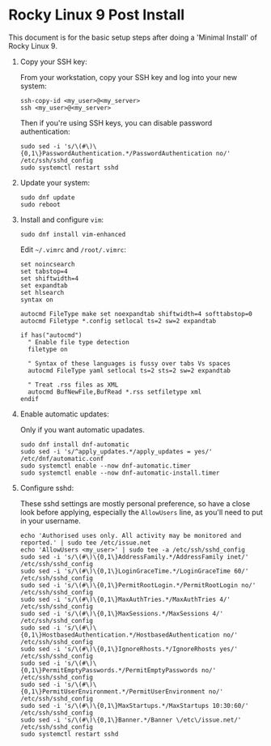 # Rocky Linux 9 Post Install

This document is for the basic setup steps after doing a 'Minimal Install' of Rocky Linux 9.

1. Copy your SSH key:

    From your workstation, copy your SSH key and log into your new system:
    
    ```shell script
    ssh-copy-id <my_user>@<my_server>
    ssh <my_user>@<my_server>
    ```
   
    Then if you're using SSH keys, you can disable password authentication:
    
    ```shell script
    sudo sed -i 's/\(#\)\{0,1\}PasswordAuthentication.*/PasswordAuthentication no/' /etc/ssh/sshd_config
    sudo systemctl restart sshd
    ```
   
1. Update your system:

    ```shell script
    sudo dnf update
    sudo reboot
    ```

1. Install and configure `vim`:

    ```shell script
    sudo dnf install vim-enhanced
    ```

    Edit `~/.vimrc` and `/root/.vimrc`:

    ```text
    set noincsearch
    set tabstop=4
    set shiftwidth=4
    set expandtab
    set hlsearch
    syntax on

    autocmd FileType make set noexpandtab shiftwidth=4 softtabstop=0
    autocmd Filetype *.config setlocal ts=2 sw=2 expandtab

    if has("autocmd")
      " Enable file type detection
      filetype on

      " Syntax of these languages is fussy over tabs Vs spaces
      autocmd FileType yaml setlocal ts=2 sts=2 sw=2 expandtab

      " Treat .rss files as XML
      autocmd BufNewFile,BufRead *.rss setfiletype xml
    endif
    ```
   
1. Enable automatic updates:

    Only if you want automatic upadates.

    ```shell script
    sudo dnf install dnf-automatic
    sudo sed -i 's/^apply_updates.*/apply_updates = yes/' /etc/dnf/automatic.conf
    sudo systemctl enable --now dnf-automatic.timer
    sudo systemctl enable --now dnf-automatic-install.timer
    ```
   
1. Configure sshd:

    These sshd settings are mostly personal preference, so have a close look before applying, especially
    the `AllowUsers` line, as you'll need to put in your username.
    
    ```shell script
    echo 'Authorised uses only. All activity may be monitored and reported.' | sudo tee /etc/issue.net
    echo 'AllowUsers <my_user>' | sudo tee -a /etc/ssh/sshd_config
    sudo sed -i 's/\(#\)\{0,1\}AddressFamily.*/AddressFamily inet/' /etc/ssh/sshd_config
    sudo sed -i 's/\(#\)\{0,1\}LoginGraceTime.*/LoginGraceTime 60/' /etc/ssh/sshd_config
    sudo sed -i 's/\(#\)\{0,1\}PermitRootLogin.*/PermitRootLogin no/' /etc/ssh/sshd_config
    sudo sed -i 's/\(#\)\{0,1\}MaxAuthTries.*/MaxAuthTries 4/' /etc/ssh/sshd_config
    sudo sed -i 's/\(#\)\{0,1\}MaxSessions.*/MaxSessions 4/' /etc/ssh/sshd_config
    sudo sed -i 's/\(#\)\{0,1\}HostbasedAuthentication.*/HostbasedAuthentication no/' /etc/ssh/sshd_config
    sudo sed -i 's/\(#\)\{0,1\}IgnoreRhosts.*/IgnoreRhosts yes/' /etc/ssh/sshd_config
    sudo sed -i 's/\(#\)\{0,1\}PermitEmptyPasswords.*/PermitEmptyPasswords no/' /etc/ssh/sshd_config
    sudo sed -i 's/\(#\)\{0,1\}PermitUserEnvironment.*/PermitUserEnvironment no/' /etc/ssh/sshd_config
    sudo sed -i 's/\(#\)\{0,1\}MaxStartups.*/MaxStartups 10:30:60/' /etc/ssh/sshd_config
    sudo sed -i 's/\(#\)\{0,1\}Banner.*/Banner \/etc\/issue.net/' /etc/ssh/sshd_config
    sudo systemctl restart sshd
    ```
